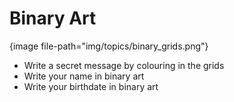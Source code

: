 # Binary Art

{image file-path="img/topics/binary_grids.png"}

- Write a secret message by colouring in the grids
- Write your name in binary art
- Write your birthdate in binary art